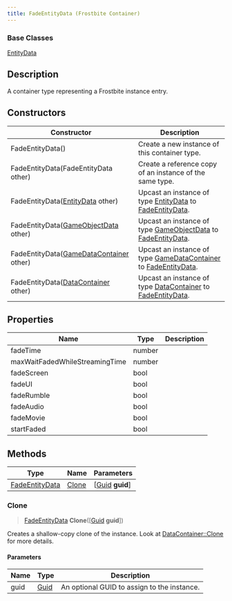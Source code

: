 ```yaml
---
title: FadeEntityData (Frostbite Container)
---
```

### Base Classes

[EntityData](EntityData)

## Description

A container type representing a Frostbite instance entry.

## Constructors

| Constructor                                                               | Description                                                                                                         |
| ------------------------------------------------------------------------- | ------------------------------------------------------------------------------------------------------------------- |
| FadeEntityData()                                                          | Create a new instance of this container type.                                                                       |
| FadeEntityData(FadeEntityData other)                                      | Create a reference copy of an instance of the same type.                                                            |
| FadeEntityData([EntityData](EntityData) other)                            | Upcast an instance of type [EntityData](EntityData) to [FadeEntityData](FadeEntityData).                            |
| FadeEntityData([GameObjectData](GameObjectData) other)                    | Upcast an instance of type [GameObjectData](GameObjectData) to [FadeEntityData](FadeEntityData).                    |
| FadeEntityData([GameDataContainer](GameDataContainer) other)              | Upcast an instance of type [GameDataContainer](GameDataContainer) to [FadeEntityData](FadeEntityData).              |
| FadeEntityData([DataContainer](/vext/ref/cls/shr/datacontainer) other) | Upcast an instance of type [DataContainer](/vext/ref/cls/shr/datacontainer) to [FadeEntityData](FadeEntityData). |

## Properties

| Name                           | Type   | Description |
| ------------------------------ | ------ | ----------- |
| fadeTime                       | number |             |
| maxWaitFadedWhileStreamingTime | number |             |
| fadeScreen                     | bool   |             |
| fadeUI                         | bool   |             |
| fadeRumble                     | bool   |             |
| fadeAudio                      | bool   |             |
| fadeMovie                      | bool   |             |
| startFaded                     | bool   |             |

## Methods

| Type                             | Name            | Parameters                                     |
| -------------------------------- | --------------- | ---------------------------------------------- |
| [FadeEntityData](FadeEntityData) | [Clone](#clone) | \[[Guid](/vext/ref/cls/shr/guid) **guid**\] |

### Clone

> [FadeEntityData](FadeEntityData) **Clone**(\[[Guid](/vext/ref/cls/shr/guid) **guid**\])

Creates a shallow-copy clone of the instance. Look at [DataContainer::Clone](/vext/ref/cls/shr/datacontainer#clone) for more details.

#### Parameters

| Name | Type         | Description                                 |
| ---- | ------------ | ------------------------------------------- |
| guid | [Guid](Guid) | An optional GUID to assign to the instance. |
